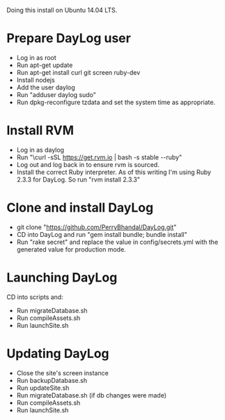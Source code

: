 Doing this install on Ubuntu 14.04 LTS.

Prepare DayLog user
======

- Log in as root
- Run apt-get update
- Run apt-get install curl git screen ruby-dev 
- Install nodejs
- Add the user daylog
- Run "adduser daylog sudo"
- Run dpkg-reconfigure tzdata and set the system time as appropriate.

Install RVM
======

- Log in as daylog
- Run "\curl -sSL https://get.rvm.io | bash -s stable --ruby"
- Log out and log back in to ensure rvm is sourced.
- Install the correct Ruby interpreter. As of this writing I'm using Ruby 2.3.3 for DayLog. So run "rvm install 2.3.3"

Clone and install DayLog
======

- git clone "https://github.com/PerryBhandal/DayLog.git"
- CD into DayLog and run "gem install bundle; bundle install"
- Run "rake secret" and replace the value in config/secrets.yml with the generated value for production mode.

Launching DayLog
======

CD into scripts and:

- Run migrateDatabase.sh
- Run compileAssets.sh
- Run launchSite.sh

Updating DayLog
======

- Close the site's screen instance
- Run backupDatabase.sh
- Run updateSite.sh
- Run migrateDatabase.sh (if db changes were made)
- Run compileAssets.sh
- Run launchSite.sh

